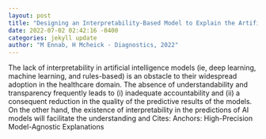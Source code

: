 ```yaml
--- 
layout: post 
title: "Designing an Interpretability-Based Model to Explain the Artificial Intelligence Algorithms in Healthcare" 
date: 2022-07-02 02:42:16 -0400 
categories: jekyll update 
author: "M Ennab, H Mcheick - Diagnostics, 2022" 
--- 
```

The lack of interpretability in artificial intelligence models (ie, deep learning, machine learning, and rules-based) is an obstacle to their widespread adoption in the healthcare domain. The absence of understandability and transparency frequently leads to (i) inadequate accountability and (ii) a consequent reduction in the quality of the predictive results of the models. On the other hand, the existence of interpretability in the predictions of AI models will facilitate the understanding and Cites: Anchors: High-Precision Model-Agnostic Explanations